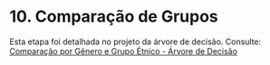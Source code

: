 # 10. Comparação de Grupos

Esta etapa foi detalhada no projeto da árvore de decisão. Consulte:
[Comparação por Gênero e Grupo Étnico - Árvore de Decisão](https://snowdutra.github.io/Machine-Learning/arvore_decisao/comparacao_grupos/)
